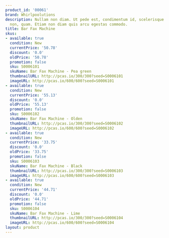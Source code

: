```yaml
---
product_id: '00061'
brand: Whirlpoolutions
description: Nullam non diam. Ut pede est, condimentum id, scelerisque ac, malesuada
  non, quam. Etiam non diam quis arcu egestas commodo.
title: Bar Fax Machine
skus:
- available: true
  condition: New
  currentPrice: '50.78'
  discount: '0.0'
  oldPrice: '50.78'
  promotion: false
  sku: S0006101
  skuName: Bar Fax Machine - Pea green
  thumbnailURL: http://pcas.io/300/300?seed=S0006101
  imageURL: http://pcas.io/600/600?seed=S0006101
- available: true
  condition: New
  currentPrice: '55.13'
  discount: '0.0'
  oldPrice: '55.13'
  promotion: false
  sku: S0006102
  skuName: Bar Fax Machine - Olden
  thumbnailURL: http://pcas.io/300/300?seed=S0006102
  imageURL: http://pcas.io/600/600?seed=S0006102
- available: true
  condition: New
  currentPrice: '33.75'
  discount: '0.0'
  oldPrice: '33.75'
  promotion: false
  sku: S0006103
  skuName: Bar Fax Machine - Black
  thumbnailURL: http://pcas.io/300/300?seed=S0006103
  imageURL: http://pcas.io/600/600?seed=S0006103
- available: true
  condition: New
  currentPrice: '44.71'
  discount: '0.0'
  oldPrice: '44.71'
  promotion: false
  sku: S0006104
  skuName: Bar Fax Machine - Lime
  thumbnailURL: http://pcas.io/300/300?seed=S0006104
  imageURL: http://pcas.io/600/600?seed=S0006104
layout: product
---
```

